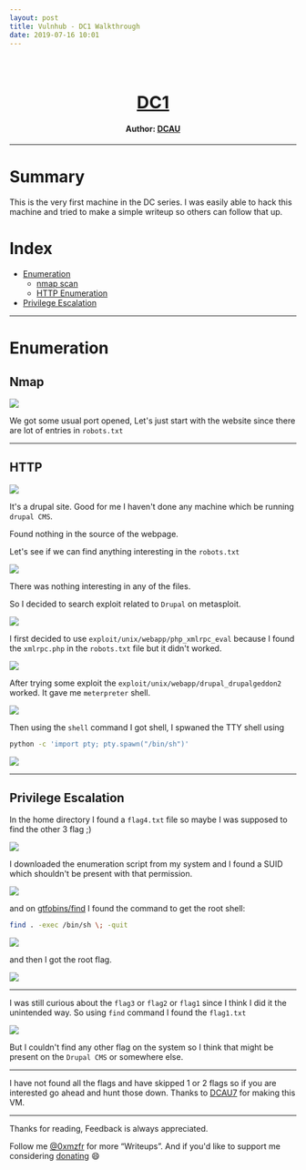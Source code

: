 ```yaml
---
layout: post
title: Vulnhub - DC1 Walkthrough
date: 2019-07-16 10:01
---
```

<h1 align="center" style="font-size:30px;">
  <br>
  <a href="https://www.vulnhub.com/entry/dc-1,310/">DC1</a>
  <br>
</h1>

<h4 align="center"> Author: <a href="https://twitter.com/DCAU7/">DCAU</a></h4>

***
# Summary

This is the very first machine in the DC series. I was easily able to hack this machine and tried to make a simple writeup so others can follow that up.

# Index

* [Enumeration](#enumeration)
    - [nmap scan](#nmap)
    - [HTTP Enumeration](#http)
* [Privilege Escalation](#privilege-escalation)
***

# Enumeration

## Nmap

![](images/dc1/nmap.png)

We got some usual port opened, Let's just start with the website since there are lot of entries in `robots.txt`

***

## HTTP

![](images/dc1/website.png)

It's a drupal site. Good for me I haven't done any machine which be running  `drupal CMS`.

Found nothing in the source of the webpage.

Let's see if we can find anything interesting in the `robots.txt`

![](images/dc1/robots.png)

There was nothing interesting in any of the files.

So I decided to search exploit related to `Drupal` on metasploit.

![](images/dc1/exploit.png)

I first decided to use `exploit/unix/webapp/php_xmlrpc_eval` because I found the `xmlrpc.php` in the `robots.txt` file but it didn't worked.

![](images/dc1/xmlrpc.png)

After trying some exploit the `exploit/unix/webapp/drupal_drupalgeddon2` worked. It gave me `meterpreter` shell.

![](images/dc1/success.png)

Then using the `shell` command I got shell, I spwaned the TTY shell using

```bash
python -c 'import pty; pty.spawn("/bin/sh")'
```

![](images/dc1/shell.png)

***

## Privilege Escalation

In the home directory I found a `flag4.txt` file so maybe I was supposed to find the other 3 flag ;)

![](images/dc1/flag4.png)

I downloaded the enumeration script from my system and I found a SUID which shouldn't be present with that permission.

![](images/dc1/suid.png)

and on [gtfobins/find](https://gtfobins.github.io/gtfobins/find/) I found the command to get the root shell:

```bash
find . -exec /bin/sh \; -quit
```

![](images/dc1/root-shell.png)

and then I got the root flag.

![](images/dc1/root.png)

***

I was still curious about the `flag3` or `flag2` or `flag1` since I think I did it the unintended way. So using `find` command I found the `flag1.txt`

![](images/dc1/flag1.png)

But I couldn't find any other flag on the system so I think that might be present on the `Drupal CMS` or somewhere else.

***

I have not found all the flags and have skipped 1 or 2 flags so if you are interested go ahead and hunt those down.
Thanks to [DCAU7](https://twitter.com/DCau7) for making this VM.

***

Thanks for reading, Feedback is always appreciated.

Follow me [@0xmzfr](https://twitter.com/0xmzfr) for more “Writeups”. And if you'd like to support me considering [donating](https://mzfr.github.io/donate/) 😄
